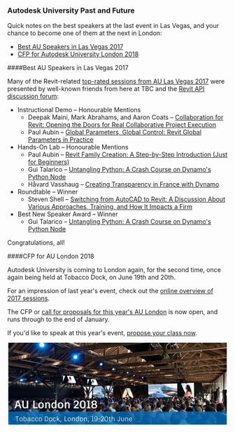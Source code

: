 <head>
<meta http-equiv="Content-Type" content="text/html; charset=utf-8">
<link rel="stylesheet" type="text/css" href="bc.css">
<!--
<script src="run_prettify.js" type="text/javascript"></script>
<script src="https://google-code-prettify.googlecode.com/svn/loader/run_prettify.js" type="text/javascript"></script>
-->
<script src="https://cdn.rawgit.com/google/code-prettify/master/loader/run_prettify.js" type="text/javascript"></script>
</head>

<!---


 #RevitAPI @AutodeskRevit #bim #dynamobim @AutodeskForge #ForgeDevCon #AULONDON

Quick notes on the best speakers at the last event in Las Vegas, and your chance to become one of them at the next in London
&ndash; Best AU Speakers in Las Vegas 2017 
&ndash; CFP for Autodesk University London 2018...

--->

### Autodesk University Past and Future

Quick notes on the best speakers at the last event in Las Vegas, and your chance to become one of them at the next in London:

- [Best AU Speakers in Las Vegas 2017](#2) 
- [CFP for Autodesk University London 2018](#3) 

####<a name="2"></a>Best AU Speakers in Las Vegas 2017

Many of the Revit-related 
[top-rated sessions from AU Las Vegas 2017](http://blogs.autodesk.com/autodesk-university/top-rated-sessions-2017) were
presented by well-known friends from here at TBC and
the [Revit API discussion forum](http://forums.autodesk.com/t5/revit-api-forum/bd-p/160):

- Instructional Demo &ndash; Honourable Mentions
    - Deepak Maini, Mark Abrahams, and Aaron Coats &ndash; [Collaboration for Revit: Opening the Doors for Real Collaborative Project Execution](http://au.autodesk.com/au-online/classes-on-demand/class-catalog/classes/year-2017/collaboration-for-revit/as119047)
    - Paul Aubin &ndash; [Global Parameters, Global Control: Revit Global Parameters in Practice](http://au.autodesk.com/au-online/classes-on-demand/class-catalog/classes/year-2017/revit/as121828)
- Hands-On Lab &ndash; Honourable Mentions
    - Paul Aubin &ndash; [Revit Family Creation: A Step-by-Step Introduction (Just for Beginners)](http://au.autodesk.com/au-online/classes-on-demand/class-catalog/classes/year-2017/revit/as121825-l)
    - Gui Talarico &ndash; [Untangling Python: A Crash Course on Dynamo's Python Node](http://au.autodesk.com/au-online/classes-on-demand/class-catalog/classes/year-2017/dynamo-studio/as124816-l)
    - Håvard Vasshaug &ndash; [Creating Transparency in France with Dynamo](http://au.autodesk.com/au-online/classes-on-demand/class-catalog/classes/year-2017/revit/as126493-l)
- Roundtable &ndash; Winner
    - Steven Shell &ndash; [Switching from AutoCAD to Revit: A Discussion About Various Approaches, Training, and How It Impacts a Firm](http://au.autodesk.com/au-online/classes-on-demand/class-catalog/classes/year-2017/revit/as122756-r)
- Best New Speaker Award &ndash; Winner
    - Gui Talarico &ndash; [Untangling Python: A Crash Course on Dynamo's Python Node](http://au.autodesk.com/au-online/classes-on-demand/class-catalog/classes/year-2017/dynamo-studio/as124816-l)

Congratulations, all!


####<a name="3"></a>CFP for AU London 2018

Autodesk University is coming to London again, for the second time, once again being held at Tobacco Dock, on June 19th and 20th.

For an impression of last year's event, check out 
the [online overview of 2017 sessions](http://au.autodesk.com/au-online/classes-on-demand/search?full-text=AU+London&year=2017&conference=London).

The CFP or [call for proposals for this year's AU London](https://aulondon2018.dryfta.com) is now open, and runs through to the end of January.

If you'd like to speak at this year's event, [propose your class now](https://aulondon2018.dryfta.com/en/abstract-submission).

<center>
<img src="img/2018_au_london.jpg" alt="AU London 2018" width="500"/>
</center>


